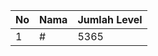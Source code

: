 | No | Nama            | Jumlah Level |
|----|-----------------|--------------|
| 1  | #    |    5365        |
